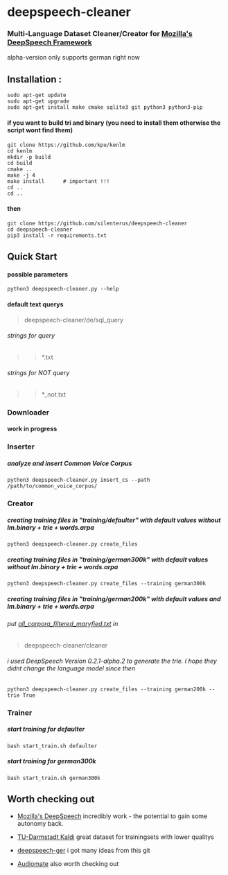 # deepspeech-cleaner

### Multi-Language Dataset Cleaner/Creator for [Mozilla's DeepSpeech Framework ](https://github.com/mozilla/DeepSpeech/) 
alpha-version
only supports german right now

#### 

## Installation :
```
sudo apt-get update 
sudo apt-get upgrade
sudo apt-get install make cmake sqlite3 git python3 python3-pip 
```



 
#### if you want to build tri and binary (you need to install them otherwise the script wont find them)
```
git clone https://github.com/kpu/kenlm
cd kenlm
mkdir -p build
cd build
cmake ..
make -j 4
make install      # important !!!
cd ..
cd ..

```

#### then
```
git clone https://github.com/silenterus/deepspeech-cleaner
cd deepspeech-cleaner
pip3 install -r requirements.txt
```


## Quick Start


#### possible parameters
```
python3 deepspeech-cleaner.py --help

```
#### default text querys
> deepspeech-cleaner/de/sql_query 

###### strings for query 
>> *.txt

###### strings for NOT query 
>> *_not.txt



### Downloader

#### work in progress




### Inserter

##### analyze and insert Common Voice Corpus 

```
python3 deepspeech-cleaner.py insert_cs --path /path/to/common_voice_corpus/

```




### Creator



##### creating training files in "training/defaulter" with default values without lm.binary + trie + words.arpa
```
python3 deepspeech-cleaner.py create_files

```
##### creating training files in "training/german300k" with default values without lm.binary + trie + words.arpa
```
python3 deepspeech-cleaner.py create_files --training german300k
```

##### creating training files in "training/german200k" with default values and lm.binary + trie + words.arpa
###### put [all_corpora_filtered_maryfied.txt](http://ltdata1.informatik.uni-hamburg.de/kaldi_tuda_de/German_sentences_8mil_filtered_maryfied.txt.gz) in 
> deepspeech-cleaner/cleaner 
###### i used DeepSpeech Version 0.2.1-alpha.2 to generate the trie. I hope they didnt change the language model since then
```
python3 deepspeech-cleaner.py create_files --training german200k --trie True
```

### Trainer


##### start training for defaulter
```
bash start_train.sh defaulter
```

##### start training for german300k
```
bash start_train.sh german300k
```




## Worth checking out


  * [Mozilla's DeepSpeech](https://github.com/mozilla/DeepSpeech/)
    incredibly work - the potential to gain some autonomy back.


  * [TU-Darmstadt Kaldi](https://github.com/uhh-lt/kaldi-tuda-de)
    great dataset for trainingsets with lower qualitys 


  * [deepspeech-ger](https://github.com/ynop/deepspeech-german)
    i got many ideas from this git


  * [Audiomate](https://github.com/ynop/audiomate)
    also worth checking out



